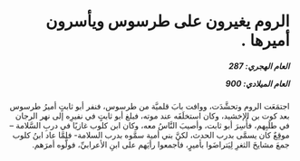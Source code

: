 <h1 dir="rtl">الروم يغيرون على طرسوس ويأسرون أميرها .</h1>

<h5 dir="rtl">العام الهجري:  287

العام الميلادي: 900

</h5>

<p dir="rtl">اجتمَعَت الروم وتحشَّدَت، ووافت بابَ قلميَّة من طرسوس، فنفر أبو ثابتٍ أميرُ طرسوس بعد كوت بن الإخشيد، وكان استخلَفَه عند موته، فبلغ أبو ثابتٍ في نفيرِه إلى نهر الرجان في طلَبِهم، فأُسِرَ أبو ثابت، وأصيبَ النَّاسُ معه، وكان ابن كلوب غازيًا في دربِ السَّلامة – موقِعٌ كان يسمَّى بدرب الحدث، لكنَّ بني أمية سمَّوه بدرب السلامة- فلمَّا عاد ابنُ كلوب جمعَ مشايخَ الثغرِ لِيَتراضَوا بأميرٍ، فأجمعوا رأيَهم على ابنِ الأعرابيِّ، فولَّوه أمرَهم.</p></br>
